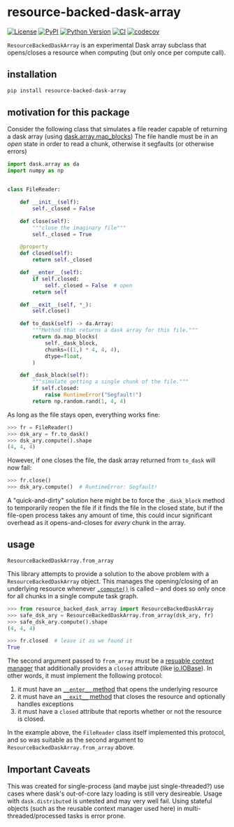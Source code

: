 # resource-backed-dask-array

[![License](https://img.shields.io/pypi/l/resource-backed-dask-array.svg?color=green)](https://github.com/tlambert03/resource-backed-dask-array/raw/main/LICENSE)
[![PyPI](https://img.shields.io/pypi/v/resource-backed-dask-array.svg?color=green)](https://pypi.org/project/resource-backed-dask-array)
[![Python Version](https://img.shields.io/pypi/pyversions/resource-backed-dask-array.svg?color=green)](https://python.org)
[![CI](https://github.com/tlambert03/resource-backed-dask-array/actions/workflows/ci.yml/badge.svg)](https://github.com/tlambert03/resource-backed-dask-array/actions/workflows/ci.yml)
[![codecov](https://codecov.io/gh/tlambert03/resource-backed-dask-array/branch/main/graph/badge.svg)](https://codecov.io/gh/tlambert03/resource-backed-dask-array)

`ResourceBackedDaskArray` is an experimental Dask array subclass
that opens/closes a resource when computing (but only once per compute call).

## installation

```sh
pip install resource-backed-dask-array
```

## motivation for this package

Consider the following class that simulates a file reader capable of returning a
dask array (using
[dask.array.map_blocks](https://docs.dask.org/en/latest/generated/dask.array.map_blocks.html))
The file handle must be in an *open* state in order to read a chunk, otherwise
it segfaults (or otherwise errors)

```python
import dask.array as da
import numpy as np


class FileReader:

    def __init__(self):
        self._closed = False

    def close(self):
        """close the imaginary file"""
        self._closed = True

    @property
    def closed(self):
        return self._closed

    def __enter__(self):
        if self.closed:
            self._closed = False  # open
        return self

    def __exit__(self, *_):
        self.close()

    def to_dask(self) -> da.Array:
        """Method that returns a dask array for this file."""
        return da.map_blocks(
            self._dask_block,
            chunks=((1,) * 4, 4, 4),
            dtype=float,
        )

    def _dask_block(self):
        """simulate getting a single chunk of the file."""
        if self.closed:
            raise RuntimeError("Segfault!")
        return np.random.rand(1, 4, 4)
```

As long as the file stays open, everything works fine:

```python
>>> fr = FileReader()
>>> dsk_ary = fr.to_dask()
>>> dsk_ary.compute().shape
(4, 4, 4)
```

However, if one closes the file, the dask array returned
from `to_dask` will now fail:

```python
>>> fr.close()
>>> dsk_ary.compute()  # RuntimeError: Segfault!
```

A "quick-and-dirty" solution here might be to force the `_dask_block` method to
temporarily reopen the file if it finds the file in the closed state, but if the
file-open process takes any amount of time, this could incur significant
overhead as it opens-and-closes for *every* chunk in the array.

## usage

`ResourceBackedDaskArray.from_array`

This library attempts to provide a solution to the above problem with a
`ResourceBackedDaskArray` object.  This manages the opening/closing of
an underlying resource whenever [`.compute()`](https://docs.dask.org/en/stable/generated/dask.array.Array.compute.html#dask.array.Array.compute) is called – and does so only once for all chunks in a single compute task graph.

```python
>>> from resource_backed_dask_array import ResourceBackedDaskArray
>>> safe_dsk_ary = ResourceBackedDaskArray.from_array(dsk_ary, fr)
>>> safe_dsk_ary.compute().shape
(4, 4, 4)

>>> fr.closed  # leave it as we found it
True
```

The second argument passed to `from_array` must be a [resuable context manager](https://docs.python.org/3/library/contextlib.html#reusable-context-managers)
that additionally provides a `closed` attribute (like [io.IOBase](https://docs.python.org/3/library/io.html#io.IOBase.closed)).  In other words,
it must implement the following protocol:

1. it must have an [`__enter__` method](https://docs.python.org/3/reference/datamodel.html#object.__enter__) that opens the underlying resource
2. it must have an [`__exit__` method](https://docs.python.org/3/reference/datamodel.html#object.__exit__) that closes the resource and optionally handles exceptions
3. it must have a `closed` attribute that reports whether or not the resource is closed.

In the example above, the `FileReader` class itself implemented this protocol, and so was suitable as the second argument to `ResourceBackedDaskArray.from_array` above.

## Important Caveats

This was created for single-process (and maybe just single-threaded?)
use cases where dask's out-of-core lazy loading is still very desireable.  Usage
with `dask.distributed` is untested and may very well fail.  Using stateful objects (such as the reusable context manager used here) in multi-threaded/processed tasks is error prone.
